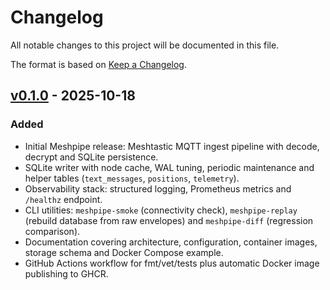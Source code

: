 # Changelog

All notable changes to this project will be documented in this file.

The format is based on [Keep a Changelog](https://keepachangelog.com/en/1.1.0/).

## [v0.1.0] - 2025-10-18
### Added
- Initial Meshpipe release: Meshtastic MQTT ingest pipeline with decode, decrypt and SQLite persistence.
- SQLite writer with node cache, WAL tuning, periodic maintenance and helper tables (`text_messages`, `positions`, `telemetry`).
- Observability stack: structured logging, Prometheus metrics and `/healthz` endpoint.
- CLI utilities: `meshpipe-smoke` (connectivity check), `meshpipe-replay` (rebuild database from raw envelopes) and `meshpipe-diff` (regression comparison).
- Documentation covering architecture, configuration, container images, storage schema and Docker Compose example.
- GitHub Actions workflow for fmt/vet/tests plus automatic Docker image publishing to GHCR.

[v0.1.0]: https://github.com/aminovpavel/meshpipe-go/releases/tag/v0.1.0
